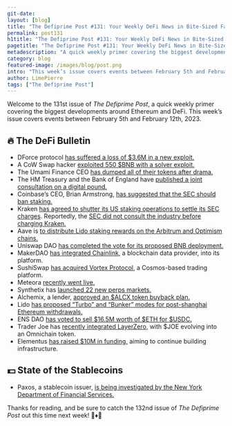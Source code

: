 ```yaml
---
git-date:
layout: [blog]
title: "The Defiprime Post #131: Your Weekly DeFi News in Bite-Sized Fashion"
permalink: post131
h1title: "The Defiprime Post #131: Your Weekly DeFi News in Bite-Sized Fashion"
pagetitle: "The Defiprime Post #131: Your Weekly DeFi News in Bite-Sized Fashion"
metadescription: "A quick weekly primer covering the biggest developments around Ethereum and DeFi. This week’s issue covers events between February 5th and February 12th, 2023"
category: blog
featured-image: /images/blog/post.png
intro: "This week’s issue covers events between February 5th and February 12th, 2023"
author: LimePierre
tags: ["The Defiprime Post"]
---
```


Welcome to the 131st issue of _The Defiprime Post_, a quick weekly primer covering the biggest developments around Ethereum and DeFi. This week’s issue covers events between February 5th and February 12th, 2023.


## 🔥 The DeFi Bulletin

* DForce protocol [has suffered a loss of $3.6M in a new exploit.](https://www.theblock.co/post/210518/dforce-protocol-drained-of-3-6-million-in-reentrancy-attack)
* A CoW Swap hacker [exploited 550 $BNB with a solver exploit.](https://cointelegraph.com/news/cow-swap-hacker-milks-over-550-bnb-using-solver-exploit)
* The Umami Finance CEO [has dumped all of their tokens after drama. ](https://www.coindesk.com/web3/2023/02/09/umami-finance-ceo-dumps-all-tokens-after-week-long-drama-leaving-crypto-hopefuls-stranded/)
* The HM Treasury and the Bank of England have [published a joint consultation on a digital pound.](https://www.gov.uk/government/consultations/the-digital-pound-a-new-form-of-money-for-households-and-businesses)
* Coinbase’s CEO, Brian Armstrong, [has suggested that the SEC should ban staking.](https://www.coindesk.com/markets/2023/02/09/first-mover-americas-the-sandbox-is-up-on-saudi-arabia-partnership-news/)
* Kraken [has agreed to shutter its US staking operations to settle its SEC charges](https://www.coindesk.com/policy/2023/02/09/kraken-agreed-to-shutter-crypto-staking-operations-to-settle-sec-charges-source/). Reportedly, the [SEC did not consult the industry before charging Kraken.](https://www.coindesk.com/policy/2023/02/10/sec-did-not-consult-industry-before-kraken-crypto-staking-settlement-commissioner-peirce/)
* Aave is [to distribute Lido staking rewards on the Arbitrum and Optimism chains. ](https://www.coindesk.com/tech/2023/02/07/defi-lender-aave-to-distribute-lido-staking-rewards-on-arbitrum-and-optimism/)
* Uniswap DAO [has completed the vote for its proposed BNB deployment.](https://www.theblock.co/post/210570/uniswap-dao-completes-vote-for-proposed-bnb-deployment)
* MakerDAO [has integrated Chainlink](https://www.coindesk.com/tech/2023/02/09/defi-giant-makerdao-integrates-blockchain-data-provider-chainlink-for-dai-stablecoin/), a blockchain data provider, into its platform.
* SushiSwap [has acquired Vortex Protocol](https://decrypt.co/121027/sushiswap-acquires-cosmos-based-trading-platform-vortex-protocol), a Cosmos-based trading platform.
* Meteora [recently went live.](https://blog.meteora.ag/meteora-platform-launch-7defbc562f18)
* Synthetix has [launched 22 new perps markets. ](https://blog.synthetix.io/22-new-synthetix-perp-futures-market-are-now-live/)
* Alchemix, a lender, [approved an $ALCX token buyback plan. ](https://www.coindesk.com/business/2023/02/06/defi-lender-alchemix-approves-alcx-token-buyback-plan/)
* Lido [has proposed “Turbo” and “Bunker” modes for post-shanghai Ethereum withdrawals.](https://www.coindesk.com/tech/2023/02/08/crypto-protocol-lido-proposes-turbo-bunker-modes-for-post-shanghai-ether-withdrawals/)
* ENS DAO [has voted to sell $16.5M worth of $ETH for $USDC.](https://www.theblock.co/post/209222/ens-dao-votes-to-sell-16-5-million-of-eth-for-usdc-via-cow-swap)
* Trader Joe has [recently integrated LayerZero,](https://joecontent.substack.com/p/trader-joe-integrates-layerzero-joe) with $JOE evolving into an Omnichain token.
* Elementus [has raised $10M in funding,](https://www.prnewswire.com/news-releases/elements-raises-10m-in-funding-to-continue-building-infrastructure-needed-to-make-blockchain-more-accessible-301739039.html) aiming to continue building infrastructure.


## 💵 State of the Stablecoins

* Paxos, a stablecoin issuer, [is being investigated by the New York Department of Financial Services.](https://www.coindesk.com/policy/2023/02/09/stablecoin-issuer-paxos-is-being-investigated-by-new-york-regulator/)

Thanks for reading, and be sure to catch the 132nd issue of _The Defiprime Post_ out this time next week! 👋♦️👋
